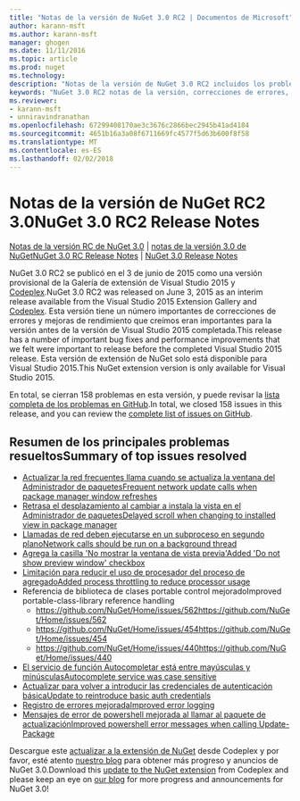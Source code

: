 ```yaml
---
title: "Notas de la versión de NuGet 3.0 RC2 | Documentos de Microsoft"
author: karann-msft
ms.author: karann-msft
manager: ghogen
ms.date: 11/11/2016
ms.topic: article
ms.prod: nuget
ms.technology: 
description: "Notas de la versión de NuGet 3.0 RC2 incluidos los problemas conocidos, correcciones de errores, las funciones agregadas y dcr."
keywords: "NuGet 3.0 RC2 notas de la versión, correcciones de errores, problemas, conocidos agregan características, DCR"
ms.reviewer:
- karann-msft
- unniravindranathan
ms.openlocfilehash: 67299408170ae3c3676c2866bec2945b41ad4184
ms.sourcegitcommit: 4651b16a3a08f6711669fc4577f5d63b600f8f58
ms.translationtype: MT
ms.contentlocale: es-ES
ms.lasthandoff: 02/02/2018
---
```

# <a name="nuget-30-rc2-release-notes"></a><span data-ttu-id="4c90c-104">Notas de la versión de NuGet RC2 3.0</span><span class="sxs-lookup"><span data-stu-id="4c90c-104">NuGet 3.0 RC2 Release Notes</span></span>

<span data-ttu-id="4c90c-105">[Notas de la versión RC de NuGet 3.0](../release-notes/nuget-3.0-RC.md) | [notas de la versión 3.0 de NuGet](../release-notes/nuget-3.0.0.md)</span><span class="sxs-lookup"><span data-stu-id="4c90c-105">[NuGet 3.0 RC Release Notes](../release-notes/nuget-3.0-RC.md) | [NuGet 3.0 Release Notes](../release-notes/nuget-3.0.0.md)</span></span>

<span data-ttu-id="4c90c-106">NuGet 3.0 RC2 se publicó en el 3 de junio de 2015 como una versión provisional de la Galería de extensión de Visual Studio 2015 y [Codeplex](https://nuget.codeplex.com/releases/view/615507).</span><span class="sxs-lookup"><span data-stu-id="4c90c-106">NuGet 3.0 RC2 was released on June 3, 2015 as an interim release available from the Visual Studio 2015 Extension Gallery and [Codeplex](https://nuget.codeplex.com/releases/view/615507).</span></span> <span data-ttu-id="4c90c-107">Esta versión tiene un número importantes de correcciones de errores y mejoras de rendimiento que creímos eran importantes para la versión antes de la versión de Visual Studio 2015 completada.</span><span class="sxs-lookup"><span data-stu-id="4c90c-107">This release has a number of important bug fixes and performance improvements that we felt were important to release before the completed Visual Studio 2015 release.</span></span> <span data-ttu-id="4c90c-108">Esta versión de extensión de NuGet solo está disponible para Visual Studio 2015.</span><span class="sxs-lookup"><span data-stu-id="4c90c-108">This NuGet extension version is only available for Visual Studio 2015.</span></span>

<span data-ttu-id="4c90c-109">En total, se cierran 158 problemas en esta versión, y puede revisar la [lista completa de los problemas en GitHub](https://github.com/NuGet/Home/issues?utf8=%E2%9C%93&q=is%3Aclosed+milestone%3A3.0.0-RTM+sort%3Aupdated-asc+updated%3A%3C%3D2015-06-01).</span><span class="sxs-lookup"><span data-stu-id="4c90c-109">In total, we closed 158 issues in this release, and you can review the [complete list of issues on GitHub](https://github.com/NuGet/Home/issues?utf8=%E2%9C%93&q=is%3Aclosed+milestone%3A3.0.0-RTM+sort%3Aupdated-asc+updated%3A%3C%3D2015-06-01).</span></span>

## <a name="summary-of-top-issues-resolved"></a><span data-ttu-id="4c90c-110">Resumen de los principales problemas resueltos</span><span class="sxs-lookup"><span data-stu-id="4c90c-110">Summary of top issues resolved</span></span>

* [<span data-ttu-id="4c90c-111">Actualizar la red frecuentes llama cuando se actualiza la ventana del Administrador de paquetes</span><span class="sxs-lookup"><span data-stu-id="4c90c-111">Frequent network update calls when package manager window refreshes</span></span>](https://github.com/NuGet/Home/issues/515)
* [<span data-ttu-id="4c90c-112">Retrasa el desplazamiento al cambiar a instala la vista en el Administrador de paquetes</span><span class="sxs-lookup"><span data-stu-id="4c90c-112">Delayed scroll when changing to installed view in package manager</span></span>](https://github.com/NuGet/Home/issues/519)
* [<span data-ttu-id="4c90c-113">Llamadas de red deben ejecutarse en un subproceso en segundo plano</span><span class="sxs-lookup"><span data-stu-id="4c90c-113">Network calls should be run on a background thread</span></span>](https://github.com/NuGet/Home/issues/516)
* [<span data-ttu-id="4c90c-114">Agrega la casilla 'No mostrar la ventana de vista previa'</span><span class="sxs-lookup"><span data-stu-id="4c90c-114">Added 'Do not show preview window' checkbox</span></span>](https://github.com/NuGet/Home/issues/566)
* [<span data-ttu-id="4c90c-115">Limitación para reducir el uso de procesador del proceso de agregado</span><span class="sxs-lookup"><span data-stu-id="4c90c-115">Added process throttling to reduce processor usage</span></span>](https://github.com/NuGet/Home/issues/356)
* <span data-ttu-id="4c90c-116">Referencia de biblioteca de clases portable control mejorado</span><span class="sxs-lookup"><span data-stu-id="4c90c-116">Improved portable-class-library reference handling</span></span>
    * [<span data-ttu-id="4c90c-117">https://github.com/NuGet/Home/issues/562</span><span class="sxs-lookup"><span data-stu-id="4c90c-117">https://github.com/NuGet/Home/issues/562</span></span>](https://github.com/NuGet/Home/issues/562)
    * [<span data-ttu-id="4c90c-118">https://github.com/NuGet/Home/issues/454</span><span class="sxs-lookup"><span data-stu-id="4c90c-118">https://github.com/NuGet/Home/issues/454</span></span>](https://github.com/NuGet/Home/issues/454)
    * [<span data-ttu-id="4c90c-119">https://github.com/NuGet/Home/issues/440</span><span class="sxs-lookup"><span data-stu-id="4c90c-119">https://github.com/NuGet/Home/issues/440</span></span>](https://github.com/NuGet/Home/issues/440)
* [<span data-ttu-id="4c90c-120">El servicio de función Autocompletar está entre mayúsculas y minúsculas</span><span class="sxs-lookup"><span data-stu-id="4c90c-120">Autocomplete service was case sensitive</span></span>](https://github.com/NuGet/Home/issues/198)
* [<span data-ttu-id="4c90c-121">Actualizar para volver a introducir las credenciales de autenticación básica</span><span class="sxs-lookup"><span data-stu-id="4c90c-121">Update to reintroduce basic auth credentials</span></span>](https://github.com/NuGet/Home/issues/456)
* [<span data-ttu-id="4c90c-122">Registro de errores mejorada</span><span class="sxs-lookup"><span data-stu-id="4c90c-122">Improved error logging</span></span>](https://github.com/NuGet/Home/issues/407)
* [<span data-ttu-id="4c90c-123">Mensajes de error de powershell mejorada al llamar al paquete de actualización</span><span class="sxs-lookup"><span data-stu-id="4c90c-123">Improved powershell error messages when calling Update-Package</span></span>](https://github.com/NuGet/Home/issues/5)

<span data-ttu-id="4c90c-124">Descargue este [actualizar a la extensión de NuGet](https://nuget.codeplex.com/releases/view/615507) desde Codeplex y por favor, esté atento [nuestro blog](http://blog.nuget.org) para obtener más progreso y anuncios de NuGet 3.0.</span><span class="sxs-lookup"><span data-stu-id="4c90c-124">Download this [update to the NuGet extension](https://nuget.codeplex.com/releases/view/615507) from Codeplex and please keep an eye on [our blog](http://blog.nuget.org) for more progress and announcements for NuGet 3.0!</span></span>